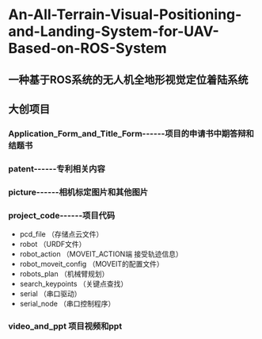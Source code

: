 # An-All-Terrain-Visual-Positioning-and-Landing-System-for-UAV-Based-on-ROS-System
## 一种基于ROS系统的无人机全地形视觉定位着陆系统
## 大创项目
### Application_Form_and_Title_Form------项目的申请书中期答辩和结题书
### patent------专利相关内容
### picture------相机标定图片和其他图片
### project_code------项目代码
 - pcd_file  （存储点云文件）
 - robot  （URDF文件）
 - robot_action  （MOVEIT_ACTION端 接受轨迹信息）
 - robot_moveit_config  （MOVEIT的配置文件）
 - robots_plan  （机械臂规划）
 - search_keypoints  （关键点查找）
 - serial  （串口驱动）
 - serial_node  （串口控制程序）
### video_and_ppt  项目视频和ppt
